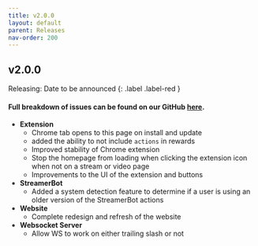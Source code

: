 ```yaml
---
title: v2.0.0
layout: default
parent: Releases
nav-order: 200
---
```


## v2.0.0
Releasing: Date to be announced
{: .label .label-red }
#### Full breakdown of issues can be found on our GitHub [here](https://github.com/orgs/gezelio/projects/5/views/5).
- **Extension**
  - Chrome tab opens to this page on install and update
  - added the ability to not include `actions` in rewards
  - Improved stability of Chrome extension
  - Stop the homepage from loading when clicking the extension icon when not on a stream or video page
  - Improvements to the UI of the extension and buttons
- **StreamerBot**
  - Added a system detection feature to determine if a user is using an older version of the StreamerBot actions
- **Website**
  - Complete redesign and refresh of the website
- **Websocket Server**
  - Allow WS to work on either trailing slash or not


[github]: https://github.com/gezelio/ytcr